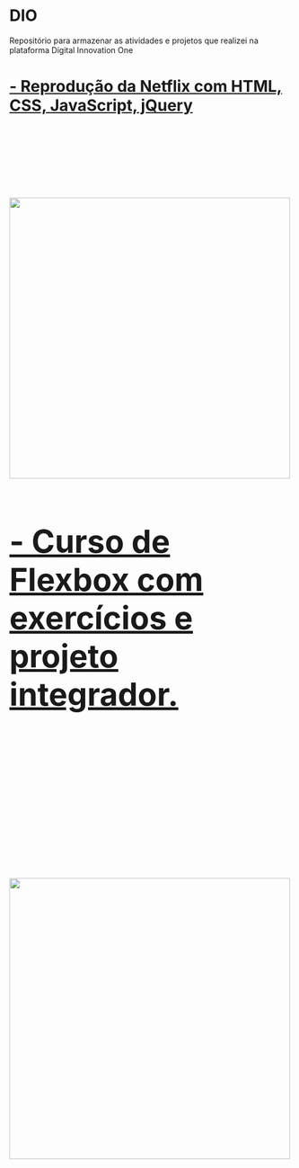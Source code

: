 # DIO
Repositório para armazenar as atividades e projetos que realizei na plataforma Digital Innovation One

<a href="https://github.com/isabvictoriaps/DIO/tree/main/Netflix"><h1> - Reprodução da Netflix com HTML, CSS, JavaScript, jQuery<h1></a>
<br>
<img src="https://hermes.digitalinnovation.one/certificates/cover/6351B820.jpg" style="width: 500px; height: auto;">

<a href="https://github.com/isabvictoriaps/DIO/tree/main/Flexbox"><h1>- Curso de Flexbox com exercícios e projeto integrador. <h1> </a>
<br>
<img src="https://hermes.digitalinnovation.one/certificates/cover/D68C47E4.jpg"  style="width: 500px; height: auto;">
